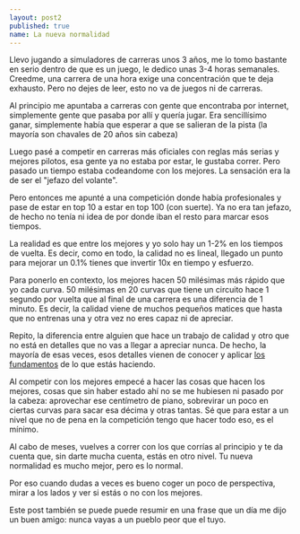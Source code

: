 ```yaml
---
layout: post2
published: true
name: La nueva normalidad
---
```


Llevo jugando a simuladores de carreras unos 3 años, me lo tomo bastante en serio dentro de que es un juego, le dedico unas 3-4 horas semanales. Creedme, una carrera de una hora exige una concentración que te deja exhausto. Pero no dejes de leer, esto no va de juegos ni de carreras.

Al principio me apuntaba a carreras con gente que encontraba por internet, simplemente gente que pasaba por allí y quería jugar. Era sencillísimo ganar, simplemente había que esperar a que se salieran de la pista (la mayoría son chavales de 20 años sin cabeza)

Luego pasé a competir en carreras más oficiales con reglas más serias y mejores pilotos, esa gente ya no estaba por estar, le gustaba correr. Pero pasado un tiempo estaba codeandome con los mejores. La sensación era la de ser el "jefazo del volante".

Pero entonces me apunté a una competición donde había profesionales y pase de estar en top 10 a estar en top 100 (con suerte). Ya no era tan jefazo, de hecho no tenía ni idea de por donde iban el resto para marcar esos tiempos.

La realidad es que entre los mejores y yo solo hay un 1-2% en los tiempos de vuelta. Es decir, como en todo, la calidad no es lineal, llegado un punto para mejorar un 0.1% tienes que invertir 10x en tiempo y esfuerzo.

Para ponerlo en contexto, los mejores hacen 50 milésimas más rápido que yo cada curva. 50 milésimas en 20 curvas que tiene un circuito hace 1 segundo por vuelta que al final de una carrera es una diferencia de 1 minuto. Es decir, la calidad viene de muchos pequeños matices que hasta que no entrenas una y otra vez no eres capaz ni de apreciar.

Repito, la diferencia entre alguien que hace un trabajo de calidad y otro que no está en detalles que no vas a llegar a apreciar nunca. De hecho, la mayoría de esas veces, esos detalles vienen de conocer y aplicar [los fundamentos](/2019/11/03/los-fundamentos.html) de lo que estás haciendo.

Al competir con los mejores empecé a hacer las cosas que hacen los mejores, cosas que sin haber estado ahí no se me hubiesen ni pasado por la cabeza: aprovechar ese centímetro de piano, sobrevirar un poco en ciertas curvas para sacar esa décima y otras tantas. Sé que para estar a un nivel que no de pena en la competición tengo que hacer todo eso, es el mínimo.

Al cabo de meses, vuelves a correr con los que corrías al principio y te da cuenta que, sin darte mucha cuenta, estás en otro nivel. Tu nueva normalidad es mucho mejor, pero es lo normal.

Por eso cuando dudas a veces es bueno coger un poco de perspectiva, mirar a los lados y ver si estás o no con los mejores.

Este post también se puede puede resumir en una frase que un día me dijo un buen amigo: nunca vayas a un pueblo peor que el tuyo.



